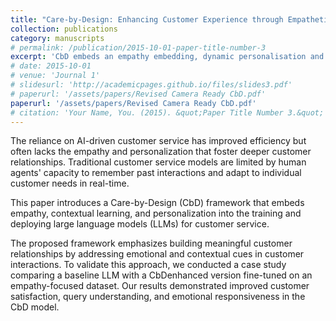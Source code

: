 ```yaml
---
title: "Care-by-Design: Enhancing Customer Experience through Empathetic AI Chatbots"
collection: publications
category: manuscripts
# permalink: /publication/2015-10-01-paper-title-number-3
excerpt: 'CbD embeds an empathy embedding, dynamic personalisation and human‑in‑the‑loop fine‑tuning—collectively boosting customer satisfaction scores in a 20‑user study'
# date: 2015-10-01
# venue: 'Journal 1'
# slidesurl: 'http://academicpages.github.io/files/slides3.pdf'
# paperurl: '/assets/papers/Revised Camera Ready CbD.pdf'
paperurl: '/assets/papers/Revised Camera Ready CbD.pdf'
# citation: 'Your Name, You. (2015). &quot;Paper Title Number 3.&quot; <i>Journal 1</i>. 1(3).'
---
```


The reliance on AI-driven customer service has improved efficiency but often lacks the empathy and personalization that foster deeper customer relationships. Traditional customer service models are limited by human agents' capacity to remember past interactions and adapt to individual customer needs in real-time. 

This paper introduces a Care-by-Design (CbD) framework that embeds empathy, contextual learning, and personalization into the training and deploying large language models (LLMs) for customer service. 

The proposed framework emphasizes building meaningful customer relationships by addressing emotional and contextual cues in customer interactions. To validate this approach, we conducted a case study comparing a baseline LLM with a CbDenhanced version fine-tuned on an empathy-focused dataset. Our results demonstrated improved customer satisfaction, query understanding, and emotional responsiveness in the CbD model.
